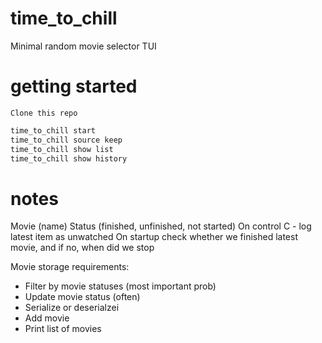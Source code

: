 # time_to_chill
Minimal random movie selector TUI

# getting started
```
Clone this repo
```
```bash
time_to_chill start
time_to_chill source keep
time_to_chill show list
time_to_chill show history
```

# notes
Movie (name) Status (finished, unfinished, not started)
On control C - log latest item as unwatched
On startup check whether we finished latest movie, and if no, when did we stop

Movie storage requirements:
- Filter by movie statuses (most important prob)
- Update movie status (often)
- Serialize or deserialzei 
- Add movie
- Print list of movies
